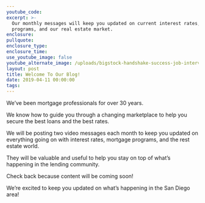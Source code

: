 ```yaml
---
youtube_code:
excerpt: >-
  Our monthly messages will keep you updated on current interest rates, mortgage
  programs, and our real estate market.
enclosure:
pullquote:
enclosure_type:
enclosure_time:
use_youtube_image: false
youtube_alternate_image: /uploads/bigstock-handshake-success-job-intervie-254790886.jpg
layout: post
title: Welcome To Our Blog!
date: 2019-04-11 00:00:00
tags:
---
```


We’ve been mortgage professionals for over 30 years.

We know how to guide you through a changing marketplace to help you secure the best loans and the best rates.

We will be posting two video messages each month to keep you updated on everything going on with interest rates, mortgage programs, and the rest estate world.  

They will be valuable and useful to help you stay on top of what’s happening in the lending community.

Check back because content will be coming soon!

We’re excited to keep you updated on what’s happening in the San Diego area!